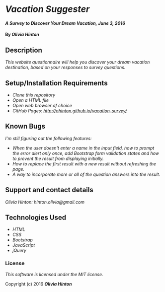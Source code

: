 # _Vacation Suggester_

#### _A Survey to Discover Your Dream Vacation, June 3, 2016_

#### By _**Olivia Hinton**_

## Description

_This website questionnaire will help you discover your dream vacation destination, based on your responses to survey questions._

## Setup/Installation Requirements

* _Clone this repository_
* _Open a HTML file_
* _Open web browser of choice_
* _GitHub Pages: http://ohinton.github.io/vacation-survey/_

## Known Bugs

_I'm still figuring out the following features:_
* _When the user doesn't enter a name in the input field, how to prompt the error alert only once, add Bootstrap form validation states and how to prevent the result from displaying initially._
* _How to replace the first result with a new result without refreshing the page._
* _A way to incorporate more or all of the question answers into the result._

## Support and contact details

_Olivia Hinton: hinton.olivia@gmail.com_

## Technologies Used

* _HTML_
* _CSS_
* _Bootstrap_
* _JavaScript_
* _jQuery_

### License

*This software is licensed under the MIT license.*

Copyright (c) 2016 **_Olivia Hinton_**
